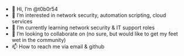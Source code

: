 - 👋 Hi, I’m @t0b0r54
- 👀 I’m interested in network security, automation scripting, cloud services
- 🌱 I’m currently learning network security & IT support roles
- 💞️ I’m looking to collaborate on (no sure, but would like to get my feet wet in the community)
- 📫 How to reach me via email & github

<!---
t0b0r54/t0b0r54 is a ✨ special ✨ repository because its `README.md` (this file) appears on your GitHub profile.
You can click the Preview link to take a look at your changes.
--->
